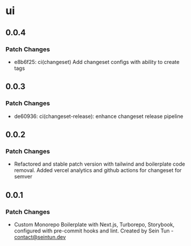 # ui

## 0.0.4

### Patch Changes

- e8b6f25: ci(changeset) Add changeset configs with ability to create tags

## 0.0.3

### Patch Changes

- de60936: ci(changeset-release): enhance changeset release pipeline

## 0.0.2

### Patch Changes

- Refactored and stable patch version with tailwind and boilerplate code removal. Added vercel analytics and github actions for changeset for semver

## 0.0.1

### Patch Changes

- Custom Monorepo Boilerplate with Next.js, Turborepo, Storybook, configured with pre-commit hooks and lint. Created by Sein Tun - contact@seintun.dev
